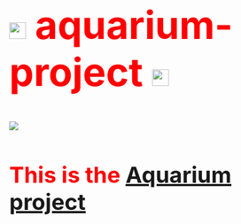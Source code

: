 # <h1 style="color:red;font-size:70px;"><img src="https://i.pinimg.com/originals/03/98/d1/0398d1e04fb018e6f66d483301bcf76b.gif" width=30px> aquarium-project <img src="https://i.pinimg.com/originals/03/98/d1/0398d1e04fb018e6f66d483301bcf76b.gif" width=30px></h1>
<img src="https://blog.manomano.fr/wp-content/uploads/2021/09/Aquarium-deau-de-mer-scaled.jpg">
<h1 style="color:red;font-size:40px;">This is the <b><a href="https://docs.google.com/presentation/d/1GzHGhOXyPzW5WMFCi7eGE_skI0gEcPbzbrEgB-13uZE/edit#slide=id.ga073618e60_0_16">Aquarium project</a></b></h1>
